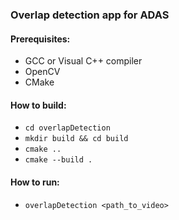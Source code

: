 ### Overlap detection app for ADAS
#### Prerequisites:
* GCC or Visual C++ compiler
* OpenCV
* CMake

#### How to build:
* `cd overlapDetection`
* `mkdir build && cd build`
* `cmake ..`
* `cmake --build .`

#### How to run:
* `overlapDetection <path_to_video>`

